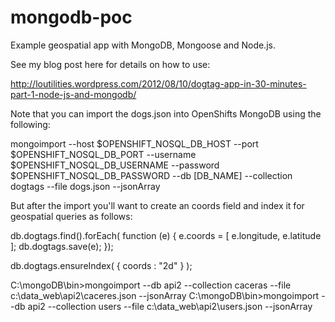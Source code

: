 mongodb-poc
===========

Example geospatial app with MongoDB, Mongoose and Node.js.

See my blog post here for details on how to use:

http://loutilities.wordpress.com/2012/08/10/dogtag-app-in-30-minutes-part-1-node-js-and-mongodb/

Note that you can import the dogs.json into OpenShifts MongoDB using the following:

mongoimport --host $OPENSHIFT_NOSQL_DB_HOST --port $OPENSHIFT_NOSQL_DB_PORT --username $OPENSHIFT_NOSQL_DB_USERNAME --password $OPENSHIFT_NOSQL_DB_PASSWORD --db [DB_NAME] --collection dogtags --file dogs.json --jsonArray

But after the import you'll want to create an coords field and index it for geospatial queries as follows:

db.dogtags.find().forEach( function (e) { e.coords = [ e.longitude, e.latitude ]; db.dogtags.save(e); });

db.dogtags.ensureIndex( { coords : "2d" } );


C:\mongoDB\bin>mongoimport --db api2 --collection caceras --file c:\data_web\api2\caceres.json --jsonArray
C:\mongoDB\bin>mongoimport --db api2 --collection users --file c:\data_web\api2\users.json --jsonArray